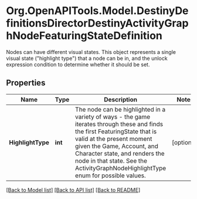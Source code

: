 # Org.OpenAPITools.Model.DestinyDefinitionsDirectorDestinyActivityGraphNodeFeaturingStateDefinition
Nodes can have different visual states. This object represents a single visual state (\"highlight type\") that a node can be in, and the unlock expression condition to determine whether it should be set.

## Properties

Name | Type | Description | Notes
------------ | ------------- | ------------- | -------------
**HighlightType** | **int** | The node can be highlighted in a variety of ways - the game iterates through these and finds the first FeaturingState that is valid at the present moment given the Game, Account, and Character state, and renders the node in that state. See the ActivityGraphNodeHighlightType enum for possible values. | [optional] 

[[Back to Model list]](../README.md#documentation-for-models) [[Back to API list]](../README.md#documentation-for-api-endpoints) [[Back to README]](../README.md)

